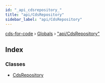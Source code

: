 ```yaml
---
id: "_api_cdsrepository_"
title: "api/CdsRepository"
sidebar_label: "api/CdsRepository"
---
```


[cds-for-code](../index.md) › [Globals](../globals.md) › ["api/CdsRepository"](_api_cdsrepository_.md)

## Index

### Classes

* [CdsRepository](../classes/_api_cdsrepository_.cdsrepository.md)
